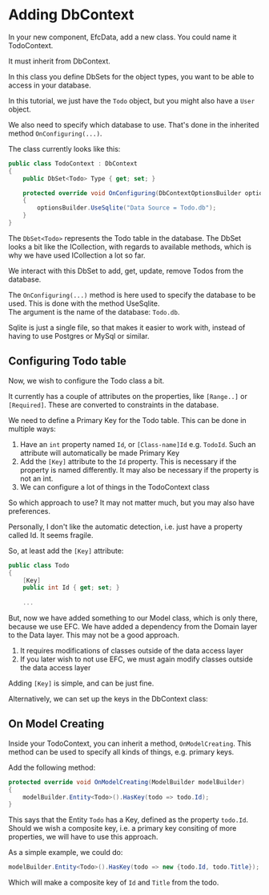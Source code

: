 # Adding DbContext

In your new component, EfcData, add a new class. You could name it TodoContext.

It must inherit from DbContext.

In this class you define DbSets for the object types, you want to be able to access in your database.

In this tutorial, we just have the `Todo` object, but you might also have a `User` object.

We also need to specify which database to use. That's done in the inherited method `OnConfiguring(...)`.

The class currently looks like this:

```csharp
public class TodoContext : DbContext
{
    public DbSet<Todo> Type { get; set; }

    protected override void OnConfiguring(DbContextOptionsBuilder optionsBuilder)
    {
        optionsBuilder.UseSqlite("Data Source = Todo.db");
    }
}
```

The `DbSet<Todo>` represents the Todo table in the database. The DbSet looks a bit like the ICollection, with regards to available methods, which is why we have used ICollection a lot so far.

We interact with this DbSet to add, get, update, remove Todos from the database.

The `OnConfiguring(...)` method is here used to specify the database to be used. This is done with the method UseSqlite.\
The argument is the name of the database: `Todo.db`.

Sqlite is just a single file, so that makes it easier to work with, instead of having to use Postgres or MySql or similar.

## Configuring Todo table

Now, we wish to configure the Todo class a bit.

It currently has a couple of attributes on the properties, like `[Range..]` or `[Required]`. These are converted to constraints in the database.

We need to define a Primary Key for the Todo table. This can be done in multiple ways:

1) Have an `int` property named `Id`, or `[Class-name]Id` e.g. `TodoId`. Such an attribute will automatically be made Primary Key
2) Add the `[Key]` attribute to the `Id` property. This is necessary if the property is named differently. It may also be necessary if the property is not an int.
3) We can configure a lot of things in the TodoContext class

So which approach to use? It may not matter much, but you may also have preferences.

Personally, I don't like the automatic detection, i.e. just have a property called Id. It seems fragile.

So, at least add the `[Key]` attribute:

```csharp
public class Todo
{
    [Key]
    public int Id { get; set; }
    
    ...
```

But, now we have added something to our Model class, which is only there, because we use EFC. We have added a dependency from the Domain layer to the Data layer. This may not be a good approach.

1) It requires modifications of classes outside of the data access layer
2) If you later wish to not use EFC, we must again modify classes outside the data access layer

Adding `[Key]` is simple, and can be just fine. 

Alternatively, we can set up the keys in the DbContext class:

## On Model Creating

Inside your TodoContext, you can inherit a method, `OnModelCreating`. This method can be used to specify all kinds of things, e.g. primary keys.

Add the following method:

```csharp
protected override void OnModelCreating(ModelBuilder modelBuilder)
{
    modelBuilder.Entity<Todo>().HasKey(todo => todo.Id);
}
```

This says that the Entity `Todo` has a Key, defined as the property `todo.Id`.\
Should we wish a composite key, i.e. a primary key consiting of more properties, we will have to use this approach.

As a simple example, we could do:

```csharp
modelBuilder.Entity<Todo>().HasKey(todo => new {todo.Id, todo.Title});
```

Which will make a composite key of `Id` and `Title` from the todo.